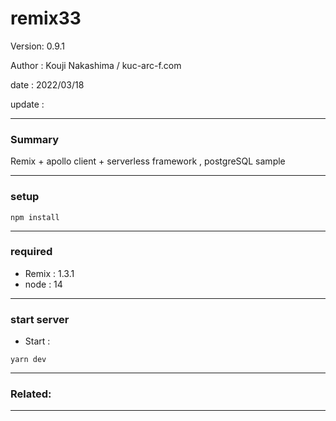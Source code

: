 # remix33

 Version: 0.9.1

 Author : Kouji Nakashima / kuc-arc-f.com

 date  : 2022/03/18

 update  :

***
### Summary

Remix + apollo client + serverless framework , postgreSQL sample

***
### setup

```
npm install
```
***
### required
* Remix : 1.3.1
* node : 14

***
### start server
* Start :

```
yarn dev
```

***
### Related: 


***

